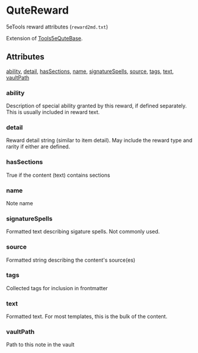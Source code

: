 # QuteReward

5eTools reward attributes (`reward2md.txt`)

Extension of [Tools5eQuteBase](Tools5eQuteBase.md).

## Attributes

[ability](#ability), [detail](#detail), [hasSections](#hassections), [name](#name), [signatureSpells](#signaturespells), [source](#source), [tags](#tags), [text](#text), [vaultPath](#vaultpath)


### ability

Description of special ability granted by this reward, if defined separately. This is usually included in reward text.

### detail

Reward detail string (similar to item detail). May include the reward type and rarity if either are defined.

### hasSections

True if the content (text) contains sections

### name

Note name

### signatureSpells

Formatted text describing sigature spells. Not commonly used.

### source

Formatted string describing the content's source(es)

### tags

Collected tags for inclusion in frontmatter

### text

Formatted text. For most templates, this is the bulk of the content.

### vaultPath

Path to this note in the vault
